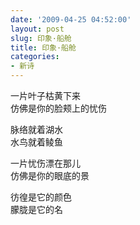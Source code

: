 ```yaml
---
date: '2009-04-25 04:52:00'
layout: post
slug: 印象·船舱
title: 印象·船舱
categories:
- 新诗
---
```

一片叶子枯黄下来  
仿佛是你的脸颊上的忧伤

脉络就着湖水  
水鸟就着鲮鱼

一片忧伤漂在那儿  
仿佛是你的眼底的景

彷徨是它的颜色  
朦胧是它的名
